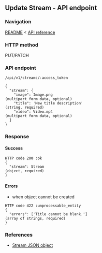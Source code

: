## Update Stream - API endpoint

### Navigation
[README](../../../../README.md)
<
[API reference](../../../api_reference.md)

### HTTP method
PUT/PATCH

### API endpoint
`/api/v1/streams/:access_token`

```
{
  "stream": {
    "image": Image.png                                                          (multipart form data, optional)
    "title": 'New title description'                                            (string, required)
    "video": Video.mp4                                                          (multipart form data, optional)
  }
}
```

### Response
#### Success
```
HTTP code 200 :ok
{
  "stream": Stream                                                              (object, required)
}
```

#### Errors
- when object cannot be created
```
HTTP code 422 :unprocessable_entity
{
  "errors": ['Title cannot be blank.']                                          (array of strings, required)
}
```

### References
- [Stream JSON object](../../../json_objects/stream.md)
